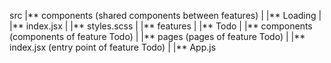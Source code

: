 src
|** components (shared components between features)
| |** Loading
| |** index.jsx
| |** styles.scss
|
|** features
| |** Todo
| |** components (components of feature Todo)
| |** pages (pages of feature Todo)
| |** index.jsx (entry point of feature Todo)
|
|** App.js
